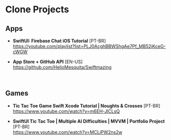 # Clone Projects

## Apps
- **SwiftUI: Firebase Chat iOS Tutorial** [PT-BR] <br>
https://youtube.com/playlist?list=PLJ0AcghBBWShgAe7Pf_MB52jKceG-cWGW

- **App Store + GitHub API** [EN-US] <br>
https://github.com/HelioMesquita/Swiftmazing

<br>

## Games
- **Tic Tac Toe Game Swift Xcode Tutorial | Noughts & Crosses** [PT-BR] <br>
https://www.youtube.com/watch?v=m6EH-JlCLsQ

- **SwiftUI Tic Tac Toe | Multiple AI Difficulties | MVVM | Portfolio Project** [PT-BR] <br>
https://www.youtube.com/watch?v=MCLiPW2ns2w
